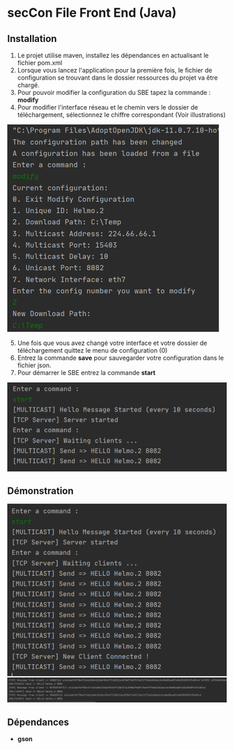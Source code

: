 # secCon File Front End (Java)

## Installation

1. Le projet utilise maven, installez les dépendances en actualisant le fichier pom.xml
2. Lorsque vous lancez l'application pour la première fois, le fichier de configuration se trouvant dans le dossier ressources du projet va être chargé.
3. Pour pouvoir modifier la configuration du SBE tapez la commande : **modify**
4. Pour modifier l'interface réseau et le chemin vers le dossier de téléchargement, sélectionnez le chiffre correspondant (Voir illustrations)

![alt](README/install1.png)

5. Une fois que vous avez changé votre interface et votre dossier de téléchargement quittez le menu de configuration (0)
6. Entrez la commande **save** pour sauvegarder votre configuration dans le fichier json.
7. Pour démarrer le SBE entrez la commande **start**

![alt](README/install2.png)

## Démonstration

![alt](README/demo1.png)
![alt](README/demo2.png)

## Dépendances
- **gson**